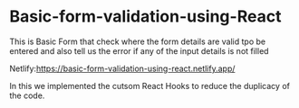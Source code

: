 # Basic-form-validation-using-React

This is Basic Form that check where the form details are valid tpo be entered and also tell us the error if any of the input details is not filled


 Netlify:https://basic-form-validation-using-react.netlify.app/

 In this we implemented the cutsom React Hooks to reduce the duplicacy of the code.
